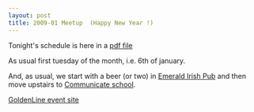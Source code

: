 ```yaml
--- 
layout: post
title: 2009-01 Meetup  (Happy New Year !)
---
```

Tonight's schedule is here in a [pdf file](http://wrug.eu/assets/2009/1/6/2009-01.pdf)

As usual first tuesday of the month, i.e. 6th of january.

And, as usual, we start with a beer (or two) in [Emerald Irish Pub](http://maps.google.com/maps?f=q&hl=pl&geocode=&q=emerald+pub+warszawa&jsv=134d&sll=37.0625,-95.677068&sspn=31.150864,79.101563&ie=UTF8&ei=F0sQSdX3Ep-4oQPs6NnyAQ&cd=1&cid=52232926,21023957,11545153396629275734&li=lmd&z=14&t=m) and then move upstairs to [Communicate school](http://communicate.pl/findus.html).

[GoldenLine event site](http://www.goldenline.pl/spotkanie/wrug-spotkanie-01-2009)

